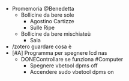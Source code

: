 - Promemoria @Benedetta
	- Bollicine da bere sole
		- Agostino 
		  Cartizze
		- Sulle Ripe
	- Bollicine da bere mischiateù
		- Saia
- /zotero guardare cosa è
- [#A] Programma per spegnere lcd nas
	- DONEControllare se funziona #Computer
		- Spegnere vbetool dpms off
		- Accendere sudo vbetool dpms on